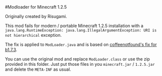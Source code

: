 #Modloader for Minecraft 1.2.5

Originally created by Risugami.

This mod fails for modern / portable Minecraft 1.2.5 installation with a `java.lang.RuntimeException: java.lang.IllegalArgumentException: URI is not hierarchical` exception. 

The fix is applied to `ModLoader.java` and is based on [coffeenotfound's fix for b1.7.3](https://github.com/coffeenotfound/ModloaderFix-b1.7.3).

You can use the original mod and replace `ModLoader.class` or use the zip provided in this folder. Just put those files in you `minecraft.jar` / `1.2.5.jar` and delete the `META-INF` as usual.
